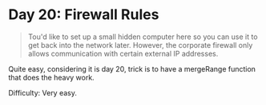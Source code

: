 # Day 20: Firewall Rules 

> Tou'd like to set up a small hidden computer here so you can use it to get back into the network later. 
> However, the corporate firewall only allows communication with certain external IP addresses.

Quite easy, considering it is day 20, trick is to have a mergeRange function that
does the heavy work.

Difficulty: Very easy.